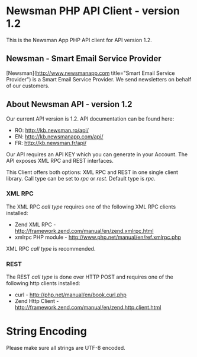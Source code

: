 # Newsman PHP API Client - version 1.2

This is the Newsman App PHP API client for API version 1.2.

## Newsman - Smart Email Service Provider

[Newsman](http://www.newsmanapp.com title="Smart Email Service Provider") is a Smart Email Service Provider. 
We send newsletters on behalf of our customers.

## About Newsman API - version 1.2

Our current API version is 1.2. API documentation can be found here:

* RO: http://kb.newsman.ro/api/
* EN: http://kb.newsmanapp.com/api/
* FR: http://kb.newsman.fr/api/
 
Our API requires an API KEY which you can generate in your Account.
The API exposes XML RPC and REST interfaces.

This Client offers both options: XML RPC and REST in one single client library. 
Call type can be set to *rpc* or *rest*. Default type is *rpc*.

### XML RPC

The XML RPC *call type* requires one of the following XML RPC clients installed:

* Zend XML RPC - http://framework.zend.com/manual/en/zend.xmlrpc.html 
* xmlrpc PHP module - http://www.php.net/manual/en/ref.xmlrpc.php

XML RPC *call type* is recommended. 

### REST

The REST *call type* is done over HTTP POST and requires one of the following http clients installed:

* curl - http://php.net/manual/en/book.curl.php
* Zend Http Client - http://framework.zend.com/manual/en/zend.http.client.html

# String Encoding

Please make sure all strings are UTF-8 encoded.